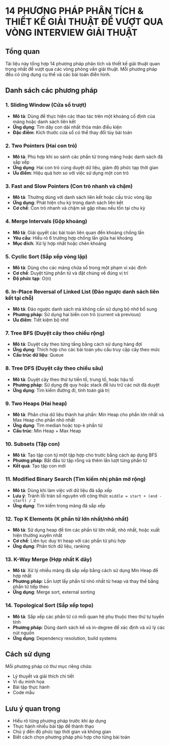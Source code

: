 # 14 PHƯƠNG PHÁP PHÂN TÍCH & THIẾT KẾ GIẢI THUẬT ĐỂ VƯỢT QUA VÒNG INTERVIEW GIẢI THUẬT

## Tổng quan
Tài liệu này tổng hợp 14 phương pháp phân tích và thiết kế giải thuật quan trọng nhất để vượt qua các vòng phỏng vấn giải thuật. Mỗi phương pháp đều có ứng dụng cụ thể và các bài toán điển hình.

## Danh sách các phương pháp

### 1. Sliding Window (Cửa sổ trượt)
- **Mô tả**: Dùng để thực hiện các thao tác trên một khoảng cố định của mảng hoặc danh sách liên kết
- **Ứng dụng**: Tìm dãy con dài nhất thỏa mãn điều kiện
- **Đặc điểm**: Kích thước cửa sổ có thể thay đổi tùy bài toán

### 2. Two Pointers (Hai con trỏ)
- **Mô tả**: Phù hợp khi so sánh các phần tử trong mảng hoặc danh sách đã sắp xếp
- **Ứng dụng**: Hai con trỏ cùng duyệt dữ liệu, giảm độ phức tạp thời gian
- **Ưu điểm**: Hiệu quả hơn so với việc sử dụng một con trỏ

### 3. Fast and Slow Pointers (Con trỏ nhanh và chậm)
- **Mô tả**: Thường dùng với danh sách liên kết hoặc cấu trúc vòng lặp
- **Ứng dụng**: Phát hiện chu kỳ trong danh sách liên kết
- **Cơ chế**: Con trỏ nhanh và chậm sẽ gặp nhau nếu tồn tại chu kỳ

### 4. Merge Intervals (Gộp khoảng)
- **Mô tả**: Giải quyết các bài toán liên quan đến khoảng chồng lấn
- **Yêu cầu**: Hiểu rõ 6 trường hợp chồng lấn giữa hai khoảng
- **Mục đích**: Xử lý hợp nhất hoặc chèn khoảng

### 5. Cyclic Sort (Sắp xếp vòng lặp)
- **Mô tả**: Dùng cho các mảng chứa số trong một phạm vi xác định
- **Cơ chế**: Duyệt từng phần tử và đặt chúng về đúng vị trí
- **Độ phức tạp**: O(n)

### 6. In-Place Reversal of Linked List (Đảo ngược danh sách liên kết tại chỗ)
- **Mô tả**: Đảo ngược danh sách mà không cần sử dụng bộ nhớ bổ sung
- **Phương pháp**: Sử dụng hai biến con trỏ (current và previous)
- **Ưu điểm**: Tiết kiệm bộ nhớ

### 7. Tree BFS (Duyệt cây theo chiều rộng)
- **Mô tả**: Duyệt cây theo từng tầng bằng cách sử dụng hàng đợi
- **Ứng dụng**: Thích hợp cho các bài toán yêu cầu truy cập cây theo mức
- **Cấu trúc dữ liệu**: Queue

### 8. Tree DFS (Duyệt cây theo chiều sâu)
- **Mô tả**: Duyệt cây theo thứ tự tiền tố, trung tố, hoặc hậu tố
- **Phương pháp**: Sử dụng đệ quy hoặc stack để lưu trữ các nút đã duyệt
- **Ứng dụng**: Tìm kiếm đường đi, tính toán giá trị

### 9. Two Heaps (Hai heap)
- **Mô tả**: Phân chia dữ liệu thành hai phần: Min Heap cho phần lớn nhất và Max Heap cho phần nhỏ nhất
- **Ứng dụng**: Tìm median hoặc top-k phần tử
- **Cấu trúc**: Min Heap + Max Heap

### 10. Subsets (Tập con)
- **Mô tả**: Tạo tập con từ một tập hợp cho trước bằng cách áp dụng BFS
- **Phương pháp**: Bắt đầu từ tập rỗng và thêm lần lượt từng phần tử
- **Kết quả**: Tạo tập con mới

### 11. Modified Binary Search (Tìm kiếm nhị phân mở rộng)
- **Mô tả**: Dùng khi làm việc với dữ liệu đã sắp xếp
- **Lưu ý**: Tránh lỗi tràn số nguyên với công thức `middle = start + (end - start) / 2`
- **Ứng dụng**: Tìm kiếm trong mảng đã sắp xếp

### 12. Top K Elements (K phần tử lớn nhất/nhỏ nhất)
- **Mô tả**: Sử dụng heap để tìm các phần tử lớn nhất, nhỏ nhất, hoặc xuất hiện thường xuyên nhất
- **Cơ chế**: Liên tục duy trì heap với các phần tử phù hợp
- **Ứng dụng**: Phân tích dữ liệu, ranking

### 13. K-Way Merge (Hợp nhất K dãy)
- **Mô tả**: Xử lý nhiều mảng đã sắp xếp bằng cách sử dụng Min Heap để hợp nhất
- **Phương pháp**: Lần lượt lấy phần tử nhỏ nhất từ heap và thay thế bằng phần tử tiếp theo
- **Ứng dụng**: Merge sort, external sorting

### 14. Topological Sort (Sắp xếp topo)
- **Mô tả**: Sắp xếp các phần tử có mối quan hệ phụ thuộc theo thứ tự tuyến tính
- **Phương pháp**: Dùng danh sách kề và in-degree để xác định và xử lý các nút nguồn
- **Ứng dụng**: Dependency resolution, build systems

## Cách sử dụng
Mỗi phương pháp có thư mục riêng chứa:
- Lý thuyết và giải thích chi tiết
- Ví dụ minh họa
- Bài tập thực hành
- Code mẫu

## Lưu ý quan trọng
- Hiểu rõ từng phương pháp trước khi áp dụng
- Thực hành nhiều bài tập để thành thạo
- Chú ý đến độ phức tạp thời gian và không gian
- Biết cách chọn phương pháp phù hợp cho từng bài toán 